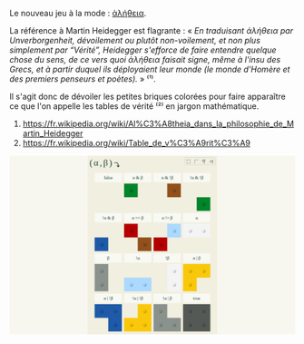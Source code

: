 Le nouveau jeu à la mode : [ἀλήθεια](https://truth.cthiebaud.com/).

La référence à Martin Heidegger est flagrante : « <i>En traduisant ἀλήθεια par Unverborgenheit, dévoilement ou plutôt non-voilement, et non plus simplement par “Vérité”, Heidegger s'efforce de faire entendre quelque chose du sens, de ce vers quoi ἀλήθεια faisait signe, même à l'insu des Grecs, et à partir duquel ils déployaient leur monde (le monde d'Homère et des premiers penseurs et poètes).</i> » ⁽¹⁾.

Il s'agit donc de dévoiler les petites briques colorées pour faire apparaître ce que l'on appelle les tables de vérité ⁽²⁾ en jargon mathématique.

1. https://fr.wikipedia.org/wiki/Al%C3%A8theia_dans_la_philosophie_de_Martin_Heidegger
1. https://fr.wikipedia.org/wiki/Table_de_v%C3%A9rit%C3%A9

![ἀλήθεια](screenshots/1280x800-screenshot.png)


